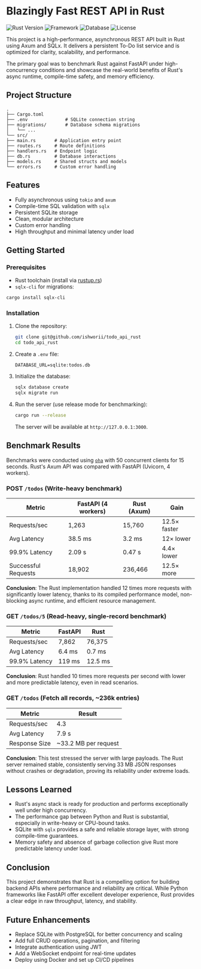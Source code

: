 # Blazingly Fast REST API in Rust
![Rust Version](https://img.shields.io/badge/rust-1.87.0-orange.svg)
![Framework](https://img.shields.io/badge/framework-Axum-blue.svg)
![Database](https://img.shields.io/badge/database-SQLx_/_SQLite-green.svg)
![License](https://img.shields.io/badge/license-MIT%2FApache--2.0-blue.svg)

This project is a high-performance, asynchronous REST API built in Rust using Axum and SQLx. It delivers a persistent To-Do list service and is optimized for clarity, scalability, and performance. 

The primary goal was to benchmark Rust against FastAPI under high-concurrency conditions and showcase the real-world benefits of Rust's async runtime, compile-time safety, and memory efficiency.


## Project Structure

```
.
├── Cargo.toml
├── .env              # SQLite connection string
├── migrations/       # Database schema migrations
│   └── ...
└── src/
├── main.rs       # Application entry point
├── routes.rs     # Route definitions
├── handlers.rs   # Endpoint logic
├── db.rs         # Database interactions
├── models.rs     # Shared structs and models
└── errors.rs     # Custom error handling

````


## Features

- Fully asynchronous using `tokio` and `axum`
- Compile-time SQL validation with `sqlx`
- Persistent SQLite storage
- Clean, modular architecture
- Custom error handling
- High throughput and minimal latency under load


## Getting Started

### Prerequisites

- Rust toolchain (install via [rustup.rs](https://rustup.rs))
- `sqlx-cli` for migrations:  
```bash
cargo install sqlx-cli
```
### Installation

1. Clone the repository:

   ```bash
   git clone git@github.com/ishworii/todo_api_rust 
   cd todo_api_rust 
   ```

2. Create a `.env` file:

   ```
   DATABASE_URL=sqlite:todos.db
   ```

3. Initialize the database:

   ```bash
   sqlx database create
   sqlx migrate run
   ```

4. Run the server (use release mode for benchmarking):

   ```bash
   cargo run --release
   ```

   The server will be available at `http://127.0.0.1:3000`.



## Benchmark Results

Benchmarks were conducted using [`oha`](https://github.com/hatoo/oha) with 50 concurrent clients for 15 seconds. Rust's Axum API was compared with FastAPI (Uvicorn, 4 workers).

### POST `/todos` (Write-heavy benchmark)

| Metric              | FastAPI (4 workers) | Rust (Axum) | Gain         |
| ------------------- | ------------------- | ----------- | ------------ |
| Requests/sec        | 1,263               | 15,760      | 12.5× faster |
| Avg Latency         | 38.5 ms             | 3.2 ms      | 12× lower    |
| 99.9% Latency       | 2.09 s              | 0.47 s      | 4.4× lower   |
| Successful Requests | 18,902              | 236,466     | 12.5× more   |

**Conclusion**: The Rust implementation handled 12 times more requests with significantly lower latency, thanks to its compiled performance model, non-blocking async runtime, and efficient resource management.



### GET `/todos/5` (Read-heavy, single-record benchmark)

| Metric        | FastAPI | Rust    |
| ------------- | ------- | ------- |
| Requests/sec  | 7,862   | 76,375  |
| Avg Latency   | 6.4 ms  | 0.7 ms  |
| 99.9% Latency | 119 ms  | 12.5 ms |

**Conclusion**: Rust handled 10 times more requests per second with lower and more predictable latency, even in read scenarios.



### GET `/todos` (Fetch all records, \~236k entries)

| Metric        | Result                |
| ------------- | --------------------- |
| Requests/sec  | 4.3                   |
| Avg Latency   | 7.9 s                 |
| Response Size | \~33.2 MB per request |

**Conclusion**: This test stressed the server with large payloads. The Rust server remained stable, consistently serving 33 MB JSON responses without crashes or degradation, proving its reliability under extreme loads.



## Lessons Learned

* Rust's async stack is ready for production and performs exceptionally well under high concurrency.
* The performance gap between Python and Rust is substantial, especially in write-heavy or CPU-bound tasks.
* SQLite with `sqlx` provides a safe and reliable storage layer, with strong compile-time guarantees.
* Memory safety and absence of garbage collection give Rust more predictable latency under load.



## Conclusion

This project demonstrates that Rust is a compelling option for building backend APIs where performance and reliability are critical. While Python frameworks like FastAPI offer excellent developer experience, Rust provides a clear edge in raw throughput, latency, and stability.



## Future Enhancements

* Replace SQLite with PostgreSQL for better concurrency and scaling
* Add full CRUD operations, pagination, and filtering
* Integrate authentication using JWT
* Add a WebSocket endpoint for real-time updates
* Deploy using Docker and set up CI/CD pipelines





